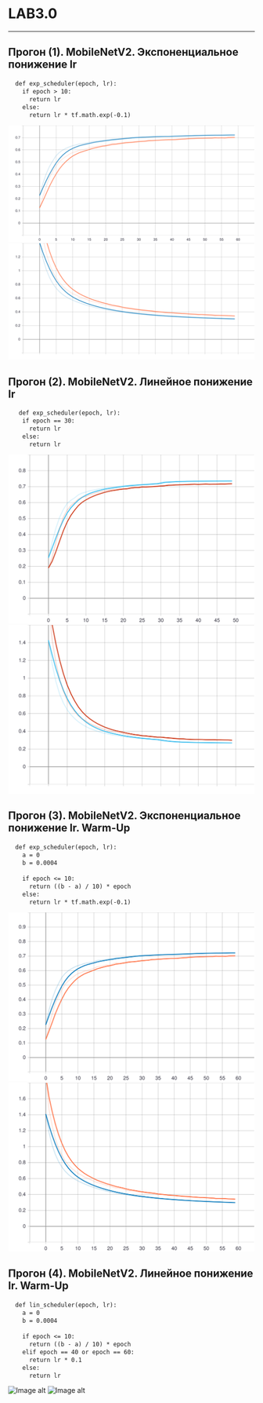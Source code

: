 # LAB3.0
____________________________________________________________________________________
  ## Прогон (1). MobileNetV2. Экспоненциальное понижение lr

      def exp_scheduler(epoch, lr):
        if epoch > 10:
          return lr
        else:
          return lr * tf.math.exp(-0.1)
      
  ![Image alt](https://raw.githubusercontent.com/InvSl/MMPMI.Lab4/b2fc2fa7b1e51158731c46da6147d71a9fb401c7/tensorboard/epoch_categorical_accuracy(1).svg)
  ![Image alt](https://raw.githubusercontent.com/InvSl/MMPMI.Lab4/b2fc2fa7b1e51158731c46da6147d71a9fb401c7/tensorboard/epoch_loss(1).svg)
   
  
  ## Прогон (2). MobileNetV2. Линейное понижение lr 

       def exp_scheduler(epoch, lr):
        if epoch == 30:
          return lr
        else:
          return lr
          
  ![Image alt](https://raw.githubusercontent.com/InvSl/MMPMI.Lab4/b2fc2fa7b1e51158731c46da6147d71a9fb401c7/tensorboard/epoch_categorical_accuracy(2).svg)
  ![Image alt](https://raw.githubusercontent.com/InvSl/MMPMI.Lab4/b2fc2fa7b1e51158731c46da6147d71a9fb401c7/tensorboard/epoch_loss(2).svg)
  
  
  ## Прогон (3). MobileNetV2. Экспоненциальное понижение lr. Warm-Up

      def exp_scheduler(epoch, lr):
        a = 0
        b = 0.0004
    
        if epoch <= 10:
          return ((b - a) / 10) * epoch
        else:
          return lr * tf.math.exp(-0.1)
      
  ![Image alt](https://raw.githubusercontent.com/InvSl/MMPMI.Lab4/b2fc2fa7b1e51158731c46da6147d71a9fb401c7/tensorboard/epoch_categorical_accuracy(3).svg)
  ![Image alt](https://raw.githubusercontent.com/InvSl/MMPMI.Lab4/b2fc2fa7b1e51158731c46da6147d71a9fb401c7/tensorboard/epoch_loss(3).svg)
   
  
  ## Прогон (4). MobileNetV2. Линейное понижение lr. Warm-Up

      def lin_scheduler(epoch, lr):
        a = 0
        b = 0.0004
    
        if epoch <= 10:
          return ((b - a) / 10) * epoch
        elif epoch == 40 or epoch == 60:
          return lr * 0.1
        else:
          return lr
          
  ![Image alt](https://raw.githubusercontent.com/InvSl/MMPMI.Lab4/b2fc2fa7b1e51158731c46da6147d71a9fb401c7/tensorboard/epoch_categorical_accuracy(4).svg)
  ![Image alt](https://raw.githubusercontent.com/InvSl/MMPMI.Lab4/b2fc2fa7b1e51158731c46da6147d71a9fb401c7/tensorboard/epoch_loss(4).svg)


